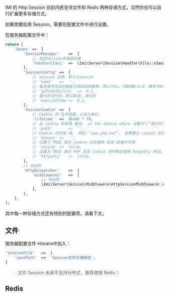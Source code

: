 IMI 的 Http Session 目前内嵌支持文件和 Redis 两种存储方式，当然你也可以自行扩展更多存储方式。

如果想要启用 Session，需要在配置文件中进行设置。

在服务器配置文件中：

```php
return [
	'beans'	=>	[
		'SessionManager'	=>	[
			// 指定Session存储驱动类
			'handlerClass'	=>	\Imi\Server\Session\Handler\File::class,
		],
		'SessionConfig'	=>	[
			// session 名称，默认为imisid
			// 'name'	=>	'',
			// 每次请求完成后触发垃圾回收的概率，默认为1%，可取值0~1.0，概率为0%~100%
			// 'gcProbability'	=>	0.1,
			// 最大存活时间，默认30天，单位秒
			// 'maxLifeTime'=>	0.1,
		],
		'SessionCookie'	=>	[
			// Cookie 的 生命周期，以秒为单位。
			'lifetime'	=>	86400 * 30,
			// 此 cookie 的有效 路径。 on the domain where 设置为“/”表示对于本域上所有的路径此 cookie 都可用。
			// 'path'		=>	'',
			// Cookie 的作用 域。 例如：“www.php.net”。 如果要让 cookie 在所有的子域中都可用，此参数必须以点（.）开头，例如：“.php.net”。
			// 'domain'	=>	'',
			// 设置为 TRUE 表示 cookie 仅在使用 安全 链接时可用。
			// 'secure'	=>	false,
			// 设置为 TRUE 表示 PHP 发送 cookie 的时候会使用 httponly 标记。
			// 'httponly'	=>	false,
		],
		// 中间件
		'HttpDispatcher'	=>	[
			'middlewares'	=>	[
				// 中间件
				\Imi\Server\Session\Middleware\HttpSessionMiddleware::class,
			],
		],
	],
];
```

其中每一种存储方式还有特别的配置项，请看下文。

## 文件

服务器配置文件->beans中加入：

```php
'SessionFile'	=>	[
	'savePath'	=>	'Session文件存储路径',
]
```

> 文件 Session 未来不支持分布式，推荐使用 Redis！

## Redis
